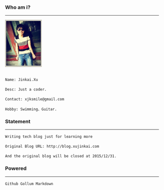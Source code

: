 

### Who am i?

***

<img src="/Resource/2016/jk.png" width="120px" id="imgJK"/>

<pre id="infoJK"><code>
Name: Jinkai.Xu

Desc: Just a coder.
    
Contact: xjksmile@gmail.com

Hobby: Swimming、Guitar.    
</code></pre>
    
### Statement

***

    Writing tech blog just for learning more

    Original Blog URL: http://blog.xujinkai.com
    
    And the original blog will be closed at 2015/12/31.
    
    

### Powered

***

    Github Gollum Markdown



